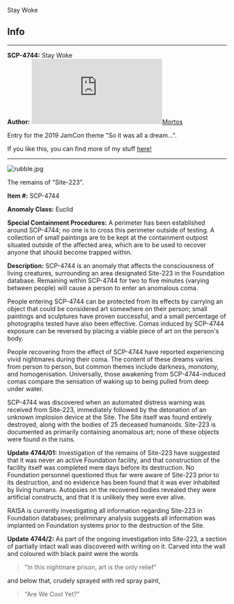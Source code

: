 Stay Woke

Info
----

* * *

**SCP-4744:** Stay Woke  
**Author:** [![Mortos](http://www.wikidot.com/avatar.php?userid=1705184&amp;size=small&amp;timestamp=1599870329)](http://www.wikidot.com/user:info/mortos)[Mortos](http://www.wikidot.com/user:info/mortos)

Entry for the 2019 JamCon theme "So it was all a dream…".

If you like this, you can find more of my stuff [here!](http://www.scp-wiki.net/mortos-author-page)

* * *

![rubble.jpg](http://scp-wiki.wdfiles.com/local--files/scp-4744/rubble.jpg)

The remains of "Site-223".

**Item #:** SCP-4744

**Anomaly Class:** Euclid

**Special Containment Procedures:** A perimeter has been established around SCP-4744; no one is to cross this perimeter outside of testing. A collection of small paintings are to be kept at the containment outpost situated outside of the affected area, which are to be used to recover anyone that should become trapped within.

**Description:** SCP-4744 is an anomaly that affects the consciousness of living creatures, surrounding an area designated Site-223 in the Foundation database. Remaining within SCP-4744 for two to five minutes (varying between people) will cause a person to enter an anomalous coma.

People entering SCP-4744 can be protected from its effects by carrying an object that could be considered art somewhere on their person; small paintings and sculptures have proven successful, and a small percentage of photographs tested have also been effective. Comas induced by SCP-4744 exposure can be reversed by placing a viable piece of art on the person's body.

People recovering from the effect of SCP-4744 have reported experiencing vivid nightmares during their coma. The content of these dreams varies from person to person, but common themes include darkness, monotony, and homogenisation. Universally, those awakening from SCP-4744-induced comas compare the sensation of waking up to being pulled from deep under water.

SCP-4744 was discovered when an automated distress warning was received from Site-223, immediately followed by the detonation of an unknown implosion device at the Site. The Site itself was found entirely destroyed, along with the bodies of 25 deceased humanoids. Site-223 is documented as primarily containing anomalous art; none of these objects were found in the ruins.

**Update 4744/01:** Investigation of the remains of Site-223 have suggested that it was never an active Foundation facility, and that construction of the facility itself was completed mere days before its destruction. No Foundation personnel questioned thus far were aware of Site-223 prior to its destruction, and no evidence has been found that it was ever inhabited by living humans. Autopsies on the recovered bodies revealed they were artificial constructs, and that it is unlikely they were ever alive.

RAISA is currently investigating all information regarding Site-223 in Foundation databases; preliminary analysis suggests all information was implanted on Foundation systems prior to the destruction of the Site.

**Update 4744/2:** As part of the ongoing investigation into Site-223, a section of partially intact wall was discovered with writing on it. Carved into the wall and coloured with black paint were the words

> "In this nightmare prison, art is the only relief"

and below that, crudely sprayed with red spray paint,

> "Are We Cool Yet?"